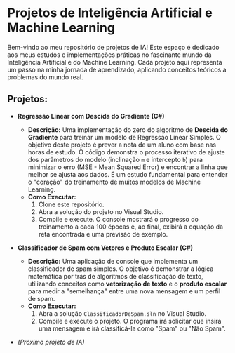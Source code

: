 # Projetos de Inteligência Artificial e Machine Learning

Bem-vindo ao meu repositório de projetos de IA! Este espaço é dedicado aos meus estudos e implementações práticas no fascinante mundo da Inteligência Artificial e do Machine Learning. Cada projeto aqui representa um passo na minha jornada de aprendizado, aplicando conceitos teóricos a problemas do mundo real.

## Projetos:

* **Regressão Linear com Descida do Gradiente (C#)**
  * **Descrição:** Uma implementação do zero do algoritmo de **Descida do Gradiente** para treinar um modelo de Regressão Linear Simples. O objetivo deste projeto é prever a nota de um aluno com base nas horas de estudo. O código demonstra o processo iterativo de ajuste dos parâmetros do modelo (inclinação `m` e intercepto `b`) para minimizar o erro (MSE - Mean Squared Error) e encontrar a linha que melhor se ajusta aos dados. É um estudo fundamental para entender o "coração" do treinamento de muitos modelos de Machine Learning.
  * **Como Executar:**
    1. Clone este repositório.
    2. Abra a solução do projeto no Visual Studio.
    3. Compile e execute. O console mostrará o progresso do treinamento a cada 100 épocas e, ao final, exibirá a equação da reta encontrada e uma previsão de exemplo.

* **Classificador de Spam com Vetores e Produto Escalar (C#)**
  * **Descrição:** Uma aplicação de console que implementa um classificador de spam simples. O objetivo é demonstrar a lógica matemática por trás de algoritmos de classificação de texto, utilizando conceitos como **vetorização de texto** e o **produto escalar** para medir a "semelhança" entre uma nova mensagem e um perfil de spam.
  * **Como Executar:**
    1. Abra a solução `ClassificadorDeSpam.sln` no Visual Studio.
    2. Compile e execute o projeto. O programa irá solicitar que insira uma mensagem e irá classificá-la como "Spam" ou "Não Spam".

* *(Próximo projeto de IA)*
